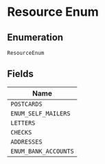 
# Resource Enum

## Enumeration

`ResourceEnum`

## Fields

| Name |
|  --- |
| `POSTCARDS` |
| `ENUM_SELF_MAILERS` |
| `LETTERS` |
| `CHECKS` |
| `ADDRESSES` |
| `ENUM_BANK_ACCOUNTS` |

